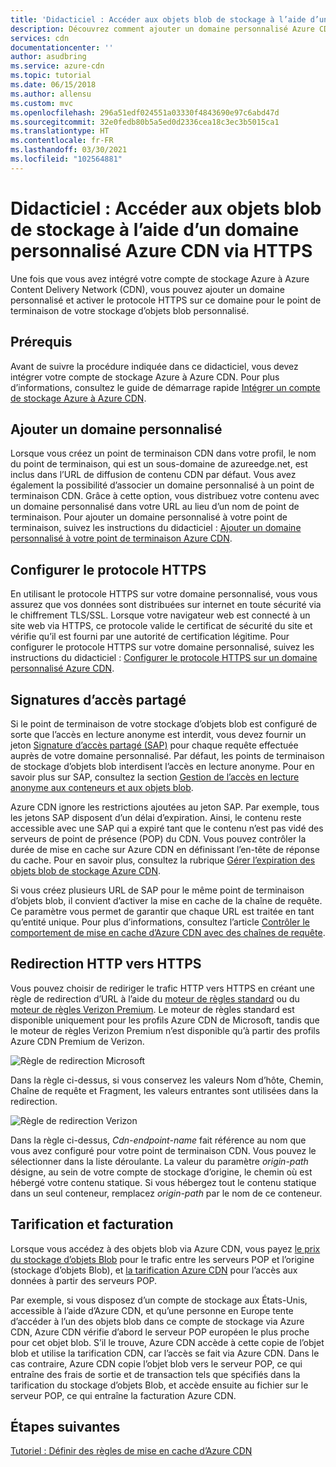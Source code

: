 ```yaml
---
title: 'Didacticiel : Accéder aux objets blob de stockage à l’aide d’un domaine personnalisé Azure CDN via HTTPS'
description: Découvrez comment ajouter un domaine personnalisé Azure CDN et activer HTTPS sur ce domaine pour votre point de terminaison de stockage Blob personnalisé.
services: cdn
documentationcenter: ''
author: asudbring
ms.service: azure-cdn
ms.topic: tutorial
ms.date: 06/15/2018
ms.author: allensu
ms.custom: mvc
ms.openlocfilehash: 296a51edf024551a03330f4843690e97c6abd47d
ms.sourcegitcommit: 32e0fedb80b5a5ed0d2336cea18c3ec3b5015ca1
ms.translationtype: HT
ms.contentlocale: fr-FR
ms.lasthandoff: 03/30/2021
ms.locfileid: "102564881"
---
```

# <a name="tutorial-access-storage-blobs-using-an-azure-cdn-custom-domain-over-https"></a>Didacticiel : Accéder aux objets blob de stockage à l’aide d’un domaine personnalisé Azure CDN via HTTPS

Une fois que vous avez intégré votre compte de stockage Azure à Azure Content Delivery Network (CDN), vous pouvez ajouter un domaine personnalisé et activer le protocole HTTPS sur ce domaine pour le point de terminaison de votre stockage d’objets blob personnalisé. 

## <a name="prerequisites"></a>Prérequis

Avant de suivre la procédure indiquée dans ce didacticiel, vous devez intégrer votre compte de stockage Azure à Azure CDN. Pour plus d’informations, consultez le guide de démarrage rapide [Intégrer un compte de stockage Azure à Azure CDN](cdn-create-a-storage-account-with-cdn.md).

## <a name="add-a-custom-domain"></a>Ajouter un domaine personnalisé
Lorsque vous créez un point de terminaison CDN dans votre profil, le nom du point de terminaison, qui est un sous-domaine de azureedge.net, est inclus dans l’URL de diffusion de contenu CDN par défaut. Vous avez également la possibilité d’associer un domaine personnalisé à un point de terminaison CDN. Grâce à cette option, vous distribuez votre contenu avec un domaine personnalisé dans votre URL au lieu d’un nom de point de terminaison. Pour ajouter un domaine personnalisé à votre point de terminaison, suivez les instructions du didacticiel : [Ajouter un domaine personnalisé à votre point de terminaison Azure CDN](cdn-map-content-to-custom-domain.md).

## <a name="configure-https"></a>Configurer le protocole HTTPS
En utilisant le protocole HTTPS sur votre domaine personnalisé, vous vous assurez que vos données sont distribuées sur internet en toute sécurité via le chiffrement TLS/SSL. Lorsque votre navigateur web est connecté à un site web via HTTPS, ce protocole valide le certificat de sécurité du site et vérifie qu’il est fourni par une autorité de certification légitime. Pour configurer le protocole HTTPS sur votre domaine personnalisé, suivez les instructions du didacticiel : [Configurer le protocole HTTPS sur un domaine personnalisé Azure CDN](cdn-custom-ssl.md).

## <a name="shared-access-signatures"></a>Signatures d’accès partagé
Si le point de terminaison de votre stockage d’objets blob est configuré de sorte que l’accès en lecture anonyme est interdit, vous devez fournir un jeton [Signature d’accès partagé (SAP)](cdn-sas-storage-support.md) pour chaque requête effectuée auprès de votre domaine personnalisé. Par défaut, les points de terminaison de stockage d’objets blob interdisent l’accès en lecture anonyme. Pour en savoir plus sur SAP, consultez la section [Gestion de l’accès en lecture anonyme aux conteneurs et aux objets blob](../storage/blobs/anonymous-read-access-configure.md).

Azure CDN ignore les restrictions ajoutées au jeton SAP. Par exemple, tous les jetons SAP disposent d’un délai d’expiration. Ainsi, le contenu reste accessible avec une SAP qui a expiré tant que le contenu n’est pas vidé des serveurs de point de présence (POP) du CDN. Vous pouvez contrôler la durée de mise en cache sur Azure CDN en définissant l’en-tête de réponse du cache. Pour en savoir plus, consultez la rubrique [Gérer l’expiration des objets blob de stockage Azure CDN](cdn-manage-expiration-of-blob-content.md).

Si vous créez plusieurs URL de SAP pour le même point de terminaison d’objets blob, il convient d’activer la mise en cache de la chaîne de requête. Ce paramètre vous permet de garantir que chaque URL est traitée en tant qu’entité unique. Pour plus d’informations, consultez l’article [Contrôler le comportement de mise en cache d’Azure CDN avec des chaînes de requête](cdn-query-string.md).

## <a name="http-to-https-redirection"></a>Redirection HTTP vers HTTPS
Vous pouvez choisir de rediriger le trafic HTTP vers HTTPS en créant une règle de redirection d’URL à l’aide du [moteur de règles standard](cdn-standard-rules-engine.md) ou du [moteur de règles Verizon Premium](cdn-verizon-premium-rules-engine.md). Le moteur de règles standard est disponible uniquement pour les profils Azure CDN de Microsoft, tandis que le moteur de règles Verizon Premium n’est disponible qu’à partir des profils Azure CDN Premium de Verizon.

![Règle de redirection Microsoft](./media/cdn-storage-custom-domain-https/cdn-standard-redirect-rule.png)

Dans la règle ci-dessus, si vous conservez les valeurs Nom d’hôte, Chemin, Chaîne de requête et Fragment, les valeurs entrantes sont utilisées dans la redirection. 

![Règle de redirection Verizon](./media/cdn-storage-custom-domain-https/cdn-url-redirect-rule.png)

Dans la règle ci-dessus, *Cdn-endpoint-name* fait référence au nom que vous avez configuré pour votre point de terminaison CDN. Vous pouvez le sélectionner dans la liste déroulante. La valeur du paramètre *origin-path* désigne, au sein de votre compte de stockage d’origine, le chemin où est hébergé votre contenu statique. Si vous hébergez tout le contenu statique dans un seul conteneur, remplacez *origin-path* par le nom de ce conteneur.

## <a name="pricing-and-billing"></a>Tarification et facturation
Lorsque vous accédez à des objets blob via Azure CDN, vous payez [le prix du stockage d’objets Blob](https://azure.microsoft.com/pricing/details/storage/blobs/) pour le trafic entre les serveurs POP et l’origine (stockage d’objets Blob), et [la tarification Azure CDN](https://azure.microsoft.com/pricing/details/cdn/) pour l’accès aux données à partir des serveurs POP.

Par exemple, si vous disposez d’un compte de stockage aux États-Unis, accessible à l’aide d’Azure CDN, et qu’une personne en Europe tente d’accéder à l’un des objets blob dans ce compte de stockage via Azure CDN, Azure CDN vérifie d’abord le serveur POP européen le plus proche pour cet objet blob. S’il le trouve, Azure CDN accède à cette copie de l’objet blob et utilise la tarification CDN, car l’accès se fait via Azure CDN. Dans le cas contraire, Azure CDN copie l’objet blob vers le serveur POP, ce qui entraîne des frais de sortie et de transaction tels que spécifiés dans la tarification du stockage d’objets Blob, et accède ensuite au fichier sur le serveur POP, ce qui entraîne la facturation Azure CDN.

## <a name="next-steps"></a>Étapes suivantes
[Tutoriel : Définir des règles de mise en cache d’Azure CDN](cdn-caching-rules-tutorial.md)